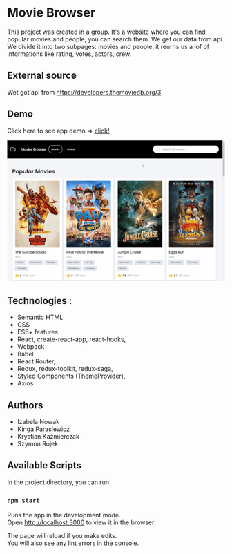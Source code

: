 # Movie Browser

This project was created in a group.
It's a website where you can find popular movies and people, you can search them. We get our data from api.
We divide it into two subpages: movies and people. it reurns us a lof of informations like rating, votes, actors, crew.

## External source
Wet got api from https://developers.themoviedb.org/3

## Demo 
Click here to see app demo => [click!](https://izabelanowak.github.io/movies-browser/#/movies)


![demo gif](src/demo.gif)


## Technologies : 
- Semantic HTML
- CSS
- ES6+ features
- React, create-react-app, react-hooks, 
- Webpack
- Babel
- React Router,
- Redux, redux-toolkit, redux-saga,
- Styled Components (ThemeProvider),
- Axios

## Authors
- Izabela Nowak
- Kinga Parasiewicz
- Krystian Kaźmierczak
- Szymon Rojek



## Available Scripts

In the project directory, you can run:

### `npm start`

Runs the app in the development mode.\
Open [http://localhost:3000](http://localhost:3000) to view it in the browser.

The page will reload if you make edits.\
You will also see any lint errors in the console.
